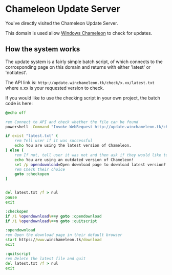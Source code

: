 # Chameleon Update Server
You've directly visited the Chameleon Update Server. 

This domain is used allow [Windows Chameleon](https://winchameleon.tk) to check for updates.

## How the system works
The update system is a fairly simple batch script, of which connects to the corrosponding page on this domain and returns with either 'latest' or 'notlatest'.

The API link is: `http://update.winchameleon.tk/check/x.xx/latest.txt`
where x.xx is your requested version to check.

If you would like to use the checking script in your own project, the batch code is here:

```bat
@echo off

rem Connect to API and check whether the file can be found
powershell -Command "Invoke-WebRequest http://update.winchameleon.tk/check/0.2/latest.txt -OutFile latest.txt" > nul

if exist "latest.txt" (
    rem Tell user if it was successful
    echo You are using the latest version of Chameleon.
) else (
    rem If not, tell user it was not and then ask if they would like to go to the download page
    echo You are using an outdated version of Chameleon!
    set /p opendownload=Open download page to download latest version? [Y/N] 
    rem Check their choice
    goto :checkopen
)


del latest.txt /f > nul
pause
exit

:checkopen
if /i %opendownload%==y goto :opendownload
if /i %opendownload%==n goto :quitscript

:opendownload
rem Open the download page in their default browser
start https://www.winchameleon.tk/download
exit

:quitscript
rem Delete the latest file and quit
del latest.txt /f > nul
exit
```
